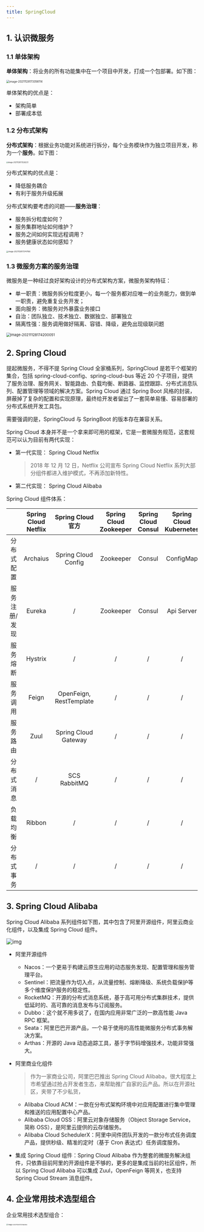 ```yaml
---
title: SpringCloud
---
```


## 1. 认识微服务

### 1.1 单体架构

**单体架构**：将业务的所有功能集中在一个项目中开发，打成一个包部署。如下图：

<img src="https://figure-bed.chua-n.com/JavaWeb/SpringCloud/image-20211128173356114.png" alt="image-20211128173356114" style="zoom:50%;" />

单体架构的优点是：

- 架构简单
- 部署成本低

### 1.2 分布式架构

**分布式架构**：根据业务功能对系统进行拆分，每个业务模块作为独立项目开发，称为一个**服务**。如下图：

<img src="https://figure-bed.chua-n.com/JavaWeb/SpringCloud/image-20211128173526231.png" alt="image-20211128173526231" style="zoom:30%;" />

分布式架构的优点是：

- 降低服务耦合
- 有利于服务升级拓展

分布式架构要考虑的问题——**服务治理**：

- 服务拆分粒度如何？
- 服务集群地址如何维护？
- 服务之间如何实现远程调用？
- 服务健康状态如何感知？

<img src="https://figure-bed.chua-n.com/JavaWeb/SpringCloud/image-20211128173747166.png" alt="image-20211128173747166" style="zoom:33%;" />

### 1.3 微服务方案的服务治理

微服务是一种经过良好架构设计的分布式架构方案，微服务架构特征：

- 单一职责：微服务拆分粒度更小，每一个服务都对应唯一的业务能力，做到单一职责，避免重复业务开发；
- 面向服务：微服务对外暴露业务接口
- 自治：团队独立、技术独立、数据独立、部署独立
- 隔离性强：服务调用做好隔离、容错、降级，避免出现级联问题

<img src="https://figure-bed.chua-n.com/JavaWeb/SpringCloud/image-20211128174200051.png" alt="image-20211128174200051" style="zoom:66%;" />

## 2. Spring Cloud

提起微服务，不得不提 Spring Cloud 全家桶系列，SpringCloud 是若干个框架的集合，包括 spring-cloud-config、spring-cloud-bus 等近 20 个子项目，提供了服务治理、服务网关、智能路由、负载均衡、断路器、监控跟踪、分布式消息队列、配置管理等领域的解决方案。Spring Cloud 通过 Spring Boot 风格的封装，屏蔽掉了复杂的配置和实现原理，最终给开发者留出了一套简单易懂、容易部署的分布式系统开发工具包。

需要强调的是，SpringCloud 与 SpringBoot 的版本存在兼容关系。

Spring Cloud 本身并不是一个拿来即可用的框架，它是一套微服务规范，这套规范可以认为目前有两代实现：

- 第一代实现： Spring Cloud Netflix

  > 2018 年 12 月 12 日，Netflix 公司宣布 Spring Cloud Netflix 系列大部分组件都进入维护模式，不再添加新特性。

- 第二代实现： Spring Cloud Alibaba

Spring Cloud 组件体系：

|               | Spring Cloud Netflix |    Spring Cloud 官方    | Spring Cloud Zookeeper | Spring Cloud Consul | Spring  Cloud Kubernetes | Spring Cloud Alibaba |
| :-----------: | :------------------: | :---------------------: | :--------------------: | :-----------------: | :----------------------: | :------------------: |
|  分布式配置   |       Archaius       |   Spring Cloud Config   |       Zookeeper        |       Consul        |        ConfigMap         |        Nacos         |
| 服务注册/发现 |        Eureka        |            /            |       Zookeeper        |       Consul        |        Api Server        |        Nacos         |
|   服务熔断    |       Hystrix        |            /            |           /            |          /          |            /             |       Sentinel       |
|   服务调用    |        Feign         | OpenFeign, RestTemplate |           /            |          /          |            /             |      Dubbo RPC       |
|   服务路由    |         Zuul         |  Spring Cloud Gateway   |           /            |          /          |            /             |     Dubbo PROXY      |
|  分布式消息   |          /           |      SCS RabbitMQ       |           /            |          /          |            /             |     SCS RocketMQ     |
|   负载均衡    |        Ribbon        |            /            |           /            |          /          |            /             |       Dubbo LB       |
|  分布式事务   |          /           |            /            |           /            |          /          |            /             |        Seata         |

## 3. Spring Cloud Alibaba

Spring Cloud Alibaba 系列组件如下图，其中包含了阿里开源组件，阿里云商业化组件，以及集成 Spring Cloud 组件。

![img](https://figure-bed.chua-n.com/JavaWeb/SpringCloud/v2-46c0b9e0d41c441d222390c79a4cd53b_720w.webp)

- 阿里开源组件

  - Nacos：一个更易于构建云原生应用的动态服务发现、配置管理和服务管理平台。
  - Sentinel：把流量作为切入点，从流量控制、熔断降级、系统负载保护等多个维度保护服务的稳定性。
  - RocketMQ：开源的分布式消息系统，基于高可用分布式集群技术，提供低延时的、高可靠的消息发布与订阅服务。
  - Dubbo：这个就不用多说了，在国内应用非常广泛的一款高性能 Java RPC 框架。
  - Seata：阿里巴巴开源产品，一个易于使用的高性能微服务分布式事务解决方案。
  - Arthas：开源的 Java 动态追踪工具，基于字节码增强技术，功能非常强大。

- 阿里商业化组件

  > 作为一家商业公司，阿里巴巴推出 Spring Cloud Alibaba，很大程度上市希望通过抢占开发者生态，来帮助推广自家的云产品。所以在开源社区，夹带了不少私货，

  - Alibaba Cloud ACM：一款在分布式架构环境中对应用配置进行集中管理和推送的应用配置中心产品。
  - Alibaba Cloud OSS：阿里云对象存储服务（Object Storage Service，简称 OSS），是阿里云提供的云存储服务。
  - Alibaba Cloud SchedulerX：阿里中间件团队开发的一款分布式任务调度产品，提供秒级、精准的定时（基于 Cron 表达式）任务调度服务。

- 集成 Spring Cloud 组件：Spring Cloud Alibaba 作为整套的微服务解决组件，只依靠目前阿里的开源组件是不够的，更多的是集成当前的社区组件，所以 Spring Cloud Alibaba 可以集成 Zuul，OpenFeign 等网关，也支持 Spring Cloud Stream 消息组件。

## 4. 企业常用技术选型组合

企业常用技术选型组合：

<img src="https://figure-bed.chua-n.com/JavaWeb/SpringCloud/image-20211128172746094.png" alt="image-20211128172746094" style="zoom:28%;" />
